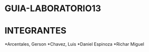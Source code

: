 # GUIA-LABORATORIO13
# INTEGRANTES
*Arcentales, Gerson
*Chavez, Luis 
*Daniel Espinoza
*Richar Miguel

